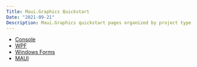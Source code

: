 ```yaml
---
Title: Maui.Graphics Quickstart
Date: "2021-09-21"
Description: Maui.Graphics quickstart pages organized by project type
---
```


* [Console](console)
* [WPF](wpf)
* [Windows Forms](winforms)
* [MAUI](maui)